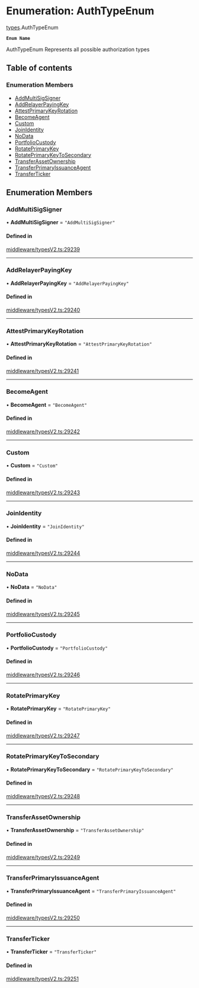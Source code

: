 # Enumeration: AuthTypeEnum

[types](../wiki/types).AuthTypeEnum

**`Enum Name`**

 AuthTypeEnum
 Represents all possible authorization types

## Table of contents

### Enumeration Members

- [AddMultiSigSigner](../wiki/types.AuthTypeEnum#addmultisigsigner)
- [AddRelayerPayingKey](../wiki/types.AuthTypeEnum#addrelayerpayingkey)
- [AttestPrimaryKeyRotation](../wiki/types.AuthTypeEnum#attestprimarykeyrotation)
- [BecomeAgent](../wiki/types.AuthTypeEnum#becomeagent)
- [Custom](../wiki/types.AuthTypeEnum#custom)
- [JoinIdentity](../wiki/types.AuthTypeEnum#joinidentity)
- [NoData](../wiki/types.AuthTypeEnum#nodata)
- [PortfolioCustody](../wiki/types.AuthTypeEnum#portfoliocustody)
- [RotatePrimaryKey](../wiki/types.AuthTypeEnum#rotateprimarykey)
- [RotatePrimaryKeyToSecondary](../wiki/types.AuthTypeEnum#rotateprimarykeytosecondary)
- [TransferAssetOwnership](../wiki/types.AuthTypeEnum#transferassetownership)
- [TransferPrimaryIssuanceAgent](../wiki/types.AuthTypeEnum#transferprimaryissuanceagent)
- [TransferTicker](../wiki/types.AuthTypeEnum#transferticker)

## Enumeration Members

### AddMultiSigSigner

• **AddMultiSigSigner** = ``"AddMultiSigSigner"``

#### Defined in

[middleware/typesV2.ts:29239](https://github.com/PolymeshAssociation/polymesh-sdk/blob/95e180d2/src/middleware/typesV2.ts#L29239)

___

### AddRelayerPayingKey

• **AddRelayerPayingKey** = ``"AddRelayerPayingKey"``

#### Defined in

[middleware/typesV2.ts:29240](https://github.com/PolymeshAssociation/polymesh-sdk/blob/95e180d2/src/middleware/typesV2.ts#L29240)

___

### AttestPrimaryKeyRotation

• **AttestPrimaryKeyRotation** = ``"AttestPrimaryKeyRotation"``

#### Defined in

[middleware/typesV2.ts:29241](https://github.com/PolymeshAssociation/polymesh-sdk/blob/95e180d2/src/middleware/typesV2.ts#L29241)

___

### BecomeAgent

• **BecomeAgent** = ``"BecomeAgent"``

#### Defined in

[middleware/typesV2.ts:29242](https://github.com/PolymeshAssociation/polymesh-sdk/blob/95e180d2/src/middleware/typesV2.ts#L29242)

___

### Custom

• **Custom** = ``"Custom"``

#### Defined in

[middleware/typesV2.ts:29243](https://github.com/PolymeshAssociation/polymesh-sdk/blob/95e180d2/src/middleware/typesV2.ts#L29243)

___

### JoinIdentity

• **JoinIdentity** = ``"JoinIdentity"``

#### Defined in

[middleware/typesV2.ts:29244](https://github.com/PolymeshAssociation/polymesh-sdk/blob/95e180d2/src/middleware/typesV2.ts#L29244)

___

### NoData

• **NoData** = ``"NoData"``

#### Defined in

[middleware/typesV2.ts:29245](https://github.com/PolymeshAssociation/polymesh-sdk/blob/95e180d2/src/middleware/typesV2.ts#L29245)

___

### PortfolioCustody

• **PortfolioCustody** = ``"PortfolioCustody"``

#### Defined in

[middleware/typesV2.ts:29246](https://github.com/PolymeshAssociation/polymesh-sdk/blob/95e180d2/src/middleware/typesV2.ts#L29246)

___

### RotatePrimaryKey

• **RotatePrimaryKey** = ``"RotatePrimaryKey"``

#### Defined in

[middleware/typesV2.ts:29247](https://github.com/PolymeshAssociation/polymesh-sdk/blob/95e180d2/src/middleware/typesV2.ts#L29247)

___

### RotatePrimaryKeyToSecondary

• **RotatePrimaryKeyToSecondary** = ``"RotatePrimaryKeyToSecondary"``

#### Defined in

[middleware/typesV2.ts:29248](https://github.com/PolymeshAssociation/polymesh-sdk/blob/95e180d2/src/middleware/typesV2.ts#L29248)

___

### TransferAssetOwnership

• **TransferAssetOwnership** = ``"TransferAssetOwnership"``

#### Defined in

[middleware/typesV2.ts:29249](https://github.com/PolymeshAssociation/polymesh-sdk/blob/95e180d2/src/middleware/typesV2.ts#L29249)

___

### TransferPrimaryIssuanceAgent

• **TransferPrimaryIssuanceAgent** = ``"TransferPrimaryIssuanceAgent"``

#### Defined in

[middleware/typesV2.ts:29250](https://github.com/PolymeshAssociation/polymesh-sdk/blob/95e180d2/src/middleware/typesV2.ts#L29250)

___

### TransferTicker

• **TransferTicker** = ``"TransferTicker"``

#### Defined in

[middleware/typesV2.ts:29251](https://github.com/PolymeshAssociation/polymesh-sdk/blob/95e180d2/src/middleware/typesV2.ts#L29251)
